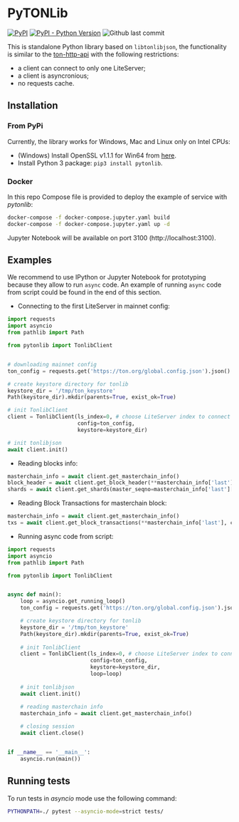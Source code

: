 # PyTONLib

[![PyPI](https://img.shields.io/pypi/v/pytonlib?color=blue)](https://pypi.org/project/pytonlib/)
[![PyPI - Python Version](https://img.shields.io/pypi/pyversions/pytonlib)](https://pypi.org/project/pytonlib/)
![Github last commit](https://img.shields.io/github/last-commit/toncenter/pytonlib)


This is standalone Python library based on `libtonlibjson`, the functionality is similar to the [ton-http-api](https://github.com/toncenter/ton-http-api) 
with the following restrictions:

* a client can connect to only one LiteServer;
* a client is asyncronious;
* no requests cache.

## Installation

### From PyPi
Currently, the library works for Windows, Mac and Linux only on Intel CPUs:

* (Windows) Install OpenSSL v1.1.1 for Win64 from [here](https://slproweb.com/products/Win32OpenSSL.html).
* Install Python 3 package: `pip3 install pytonlib`.

### Docker

In this repo Compose file is provided to deploy the example of service with *pytonlib*:
```bash
docker-compose -f docker-compose.jupyter.yaml build
docker-compose -f docker-compose.jupyter.yaml up -d
```

Jupyter Notebook will be available on port 3100 (http://localhost:3100).

## Examples

We recommend to use IPython or Jupyter Notebook for prototyping because they allow to run `async` code. An example of running `async` code from script could be found in the end of this section.

* Connecting to the first LiteServer in mainnet config:
```python
import requests
import asyncio
from pathlib import Path

from pytonlib import TonlibClient


# downloading mainnet config
ton_config = requests.get('https://ton.org/global.config.json').json()

# create keystore directory for tonlib
keystore_dir = '/tmp/ton_keystore'
Path(keystore_dir).mkdir(parents=True, exist_ok=True)

# init TonlibClient
client = TonlibClient(ls_index=0, # choose LiteServer index to connect
                      config=ton_config,
                      keystore=keystore_dir)

# init tonlibjson
await client.init()
```

* Reading blocks info:
```python
masterchain_info = await client.get_masterchain_info()
block_header = await client.get_block_header(**masterchain_info['last'])
shards = await client.get_shards(master_seqno=masterchain_info['last']['seqno'])
```

* Reading Block Transactions for masterchain block:
```python
masterchain_info = await client.get_masterchain_info()
txs = await client.get_block_transactions(**masterchain_info['last'], count=10)
```

* Running async code from script:
```python
import requests
import asyncio
from pathlib import Path

from pytonlib import TonlibClient


async def main():
    loop = asyncio.get_running_loop()
    ton_config = requests.get('https://ton.org/global.config.json').json()

    # create keystore directory for tonlib
    keystore_dir = '/tmp/ton_keystore'
    Path(keystore_dir).mkdir(parents=True, exist_ok=True)
    
    # init TonlibClient
    client = TonlibClient(ls_index=0, # choose LiteServer index to connect
                          config=ton_config,
                          keystore=keystore_dir,
                          loop=loop)
    
    # init tonlibjson
    await client.init()
    
    # reading masterchain info
    masterchain_info = await client.get_masterchain_info()

    # closing session
    await client.close()


if __name__ == '__main__':
    asyncio.run(main())
```

## Running tests

To run tests in *asyncio* mode use the following command: 
```bash
PYTHONPATH=./ pytest --asyncio-mode=strict tests/
```
